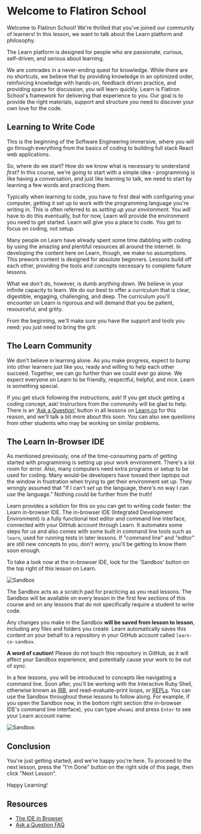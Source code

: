 # Welcome to Flatiron School

Welcome to Flatiron School! We're thrilled that you've joined our community of
learners! In this lesson, we want to talk about the Learn platform and
philosophy.

The Learn platform is designed for people who are passionate, curious,
self-driven, and serious about learning.

We are comrades in a never-ending quest for knowledge. While there are no
shortcuts, we believe that by providing knowledge in an optimized order,
reinforcing knowledge with hands-on, feedback driven practice, and providing
space for discussion, you will learn quickly. Learn is Flatiron School's
framework for delivering that experience to you. Our goal is to provide the
right materials, support and structure _you_ need to discover your own love for
the code.

## Learning to Write Code

This is the beginning of the Software Engineering immersive, where you will go
through everything from the basics of coding to building full stack React
web applications.

So, where do we start? How do we know what is necessary to understand _first?_
In this course, we're going to start with a simple idea - programming is like
having a conversation, and just like learning to talk, we need to start by
learning a few words and practicing them.

Typically when learning to code, you have to first deal with configuring your
computer, getting it set up to work with the programming language you're writing
in. This is often referred to as _setting up your environment_. You _will_ have
to do this eventually, but for now, Learn will provide the environment you need
to get started. Learn will give you a place to code. You get to focus on coding,
not setup.

Many people on Learn have already spent some time dabbling with coding by using
the amazing and plentiful resources all around the internet. In developing the
content here on Learn, though, we make no assumptions. This prework content is
designed for absolute beginners. Lessons build off each other, providing the
tools and concepts necessary to complete future lessons.

What we don't do, however, is dumb anything down. We believe in your infinite
capacity to learn. We do our best to offer a curriculum that is clear,
digestible, engaging, challenging, and deep. The curriculum you'll encounter on
Learn is rigorous and will demand that you be patient, resourceful, and gritty.

From the beginning, we'll make sure you have the support and tools you need;
you just need to bring the grit.

## The Learn Community

We don't believe in learning alone. As you make progress, expect to bump into
other learners just like you, ready and willing to help each other succeed.
Together, we can go further than we could ever go alone. We expect everyone on
Learn to be friendly, respectful, helpful, and nice. Learn is something special.

If you get stuck following the instructions, ask! If you get stuck getting a
coding concept, ask! Instructors from the community will be glad to help. There
is an ['Ask a Question'][aaq] button in all lessons on [Learn.co][learn] for
this reason, and we'll talk a bit more about this soon. You can also see
questions from other students who may be working on similar problems.

## The Learn In-Browser IDE

As mentioned previously, one of the time-consuming parts of getting started
with programming is setting up your work environment. There's a lot room for
error. Also, many computers need extra programs or setup to be used for
coding. Many would-be developers have tossed their laptops out the window in
frustration when trying to get their environment set up. They wrongly assumed
that "If I can't _set up_ the language, there's no way I can _use_ the language."
Nothing could be further from the truth!

Learn provides a solution for this so you can get to writing code faster: the
Learn in-browser IDE. The in-browser IDE (Integrated Development Environment) is
a fully functional text editor and command line interface, connected with your
GitHub account through Learn. It automates some steps for us and also comes with
some built in command line tools such as `learn`, used for running tests in
later lessons. If "command line" and "editor" are still new concepts to you,
don't worry, you'll be getting to know them soon enough.

To take a look now at the in-browser IDE, look for the 'Sandbox' button on the
top right of this lesson on Learn.

![Sandbox](https://curriculum-content.s3.amazonaws.com/prework/sandbox-learn.png)

The Sandbox acts as a scratch pad for practicing as you read lessons. The
Sandbox will be available on every lesson in the first few sections of this
course and on any lessons that do not specifically require a student to write
code.

Any changes you make in the Sandbox **will be saved from lesson to lesson**,
including any files and folders you create. Learn automatically saves this
content on your behalf to a repository in your GitHub account called
`learn-co-sandbox`. 

**A word of caution!** Please do not touch this repository in GitHub, as it will
affect your Sandbox experience, and potentially cause your work to be out of
sync.

In a few lessons, you will be introduced to concepts like navigating a command
line. Soon after, you'll be working with the Interactive Ruby Shell, otherwise
known as [IRB][], and read-evaluate-print loops, or [REPLs][]. You can use the
Sandbox throughout these lessons to follow along. For example, if you open the
Sandbox now, in the bottom right section (the in-browser IDE's command line
interface), you can type `whoami` and press `Enter` to see your Learn account
name:

![Sandbox](https://curriculum-content.s3.amazonaws.com/prework/whoami-sandbox.png)

## Conclusion

You're just getting started, and we're happy you're here. To proceed to the next
lesson, press the "I'm Done" button on the right side of this page, then click
"Next Lesson".

Happy Learning!

## Resources

- [The IDE in Browser][ibide]
- [Ask a Question FAQ][aaq]

[ibide]: https://help.learn.co/about-learn/navigating-learn/ide-in-browser
[guide]: http://help.learn.co/the-learn-ide/the-basics-of-the-learn-ide/using-the-ide-versus-a-local-environment
[aaq]: https://help.learn.co/free-online-courses/ask-a-question/where-can-i-ask-a-question-about-a-lesson
[learn]: https://learn.co
[IRB]: https://en.wikipedia.org/wiki/Interactive_Ruby_Shell
[REPLs]: https://en.wikipedia.org/wiki/Read%E2%80%93eval%E2%80%93print_loop
